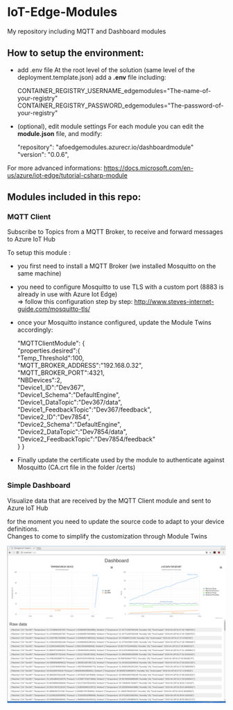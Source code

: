 # IoT-Edge-Modules
My repository including MQTT and Dashboard modules

## How to setup the environment:
- add .env file
At the root level of the solution (same level of the deployment.template.json) add a **.env** file including:

  CONTAINER_REGISTRY_USERNAME_edgemodules="The-name-of-your-registry"
  CONTAINER_REGISTRY_PASSWORD_edgemodules="The-password-of-your-registry"

- (optional), edit module settings
For each module you can edit the **module.json** file, and modify:

  "repository": "afoedgemodules.azurecr.io/dashboardmodule"  
  "version": "0.0.6",

For more advanced informations: https://docs.microsoft.com/en-us/azure/iot-edge/tutorial-csharp-module

## Modules included in this repo:

### MQTT Client  
Subscribe to Topics from a MQTT Broker, to receive and forward messages to Azure IoT Hub

To setup this module :
  * you first need to install a MQTT Broker (we installed Mosquitto on the same machine)  
  * you need to configure Mosquitto to use TLS with a custom port (8883 is already in use with Azure Iot Edge)  
  => follow this configuration step by step: http://www.steves-internet-guide.com/mosquitto-tls/  
  * once your Mosquitto instance configured, update the Module Twins accordingly:
    
      "MQTTClientModule": {  
        "properties.desired":{  
          "Temp_Threshold":100,  
          "MQTT_BROKER_ADDRESS":"192.168.0.32",  
          "MQTT_BROKER_PORT":4321,  
          "NBDevices":2,  
          "Device1_ID":"Dev367",  
          "Device1_Schema":"DefaultEngine",  
          "Device1_DataTopic":"Dev367/data",  
          "Device1_FeedbackTopic":"Dev367/feedback",  
          "Device2_ID":"Dev7854",  
          "Device2_Schema":"DefaultEngine",  
          "Device2_DataTopic":"Dev7854/data",  
          "Device2_FeedbackTopic":"Dev7854/feedback"  
        }
      }  
  
  * Finally update the certificate used by the module to authenticate against Mosquitto (CA.crt file in the folder /certs)  
  
### Simple Dashboard  
Visualize data that are received by the MQTT Client module and sent to Azure IoT Hub 

for the moment you need to update the source code to adapt to your device definitions.  
Changes to come to simplify the customization through Module Twins

![Dashboard](/doc/dashboard.png)
